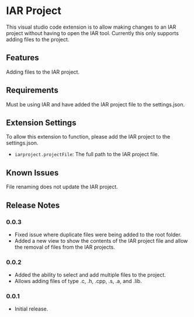 # IAR Project

This visual studio code extension is to allow making changes to an IAR project without having to open the IAR tool. Currently this only supports adding files to the project.

## Features

Adding files to the IAR project.

## Requirements

Must be using IAR and have added the IAR project file to the settings.json.

## Extension Settings

To allow this extension to function, please add the IAR project to the settings.json.

* `iarproject.projectFile`: The full path to the IAR project file.

## Known Issues

File renaming does not update the IAR project.

## Release Notes

### 0.0.3

* Fixed issue where duplicate files were being added to the root folder.
* Added a new view to show the contents of the IAR project file and allow the removal of files from the IAR projects.

### 0.0.2

* Added the ability to select and add multiple files to the project.
* Allows adding files of type .c, .h, .cpp, .s, .a, and .lib.

### 0.0.1

* Initial release.

